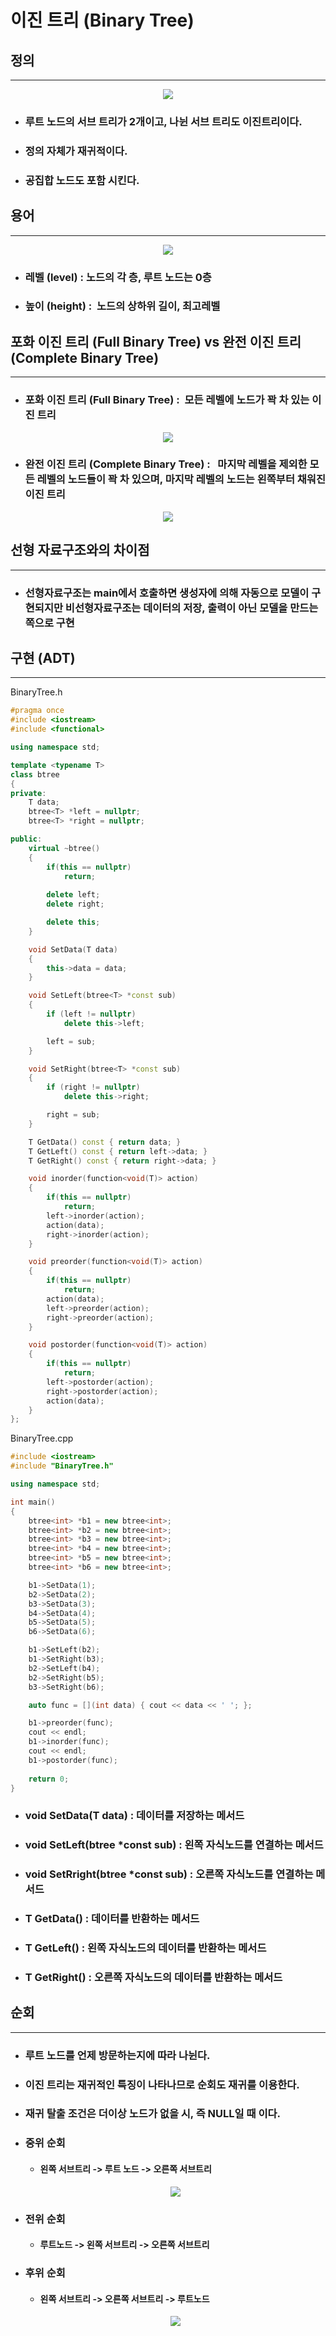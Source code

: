 이진 트리 (Binary Tree)
======================
## 정의
----------
<center><img src = "./img/BinaryTreeModel.JPG"></center>

- ### 루트 노드의 서브 트리가 2개이고, 나뉜 서브 트리도 이진트리이다.
- ### 정의 자체가 재귀적이다.
- ### 공집합 노드도 포함 시킨다.

## 용어
--------
<center><img src = "./img/BinaryTreeModel2.JPG"></center>

- ### 레벨 (level) :&nbsp;노드의 각 층, 루트 노드는 0층
- ### 높이 (height) : &nbsp;노드의 상하위 길이, 최고레벨

## 포화 이진 트리 (Full Binary Tree) vs 완전 이진 트리 (Complete Binary Tree)
-----------------------------------------------------------------------------
- ### 포화 이진 트리 (Full Binary Tree) : &nbsp;모든 레벨에 노드가 꽉 차 있는 이진 트리
<center><img src = "./img/FullBinaryTree.JPG"></center>

- ### 완전 이진 트리 (Complete Binary Tree) : &nbsp; 마지막 레벨을 제외한 모든 레벨의 노드들이 꽉 차 있으며, 마지막 레벨의 노드는 왼쪽부터 채워진 이진 트리
<center><img src = "./img/ComBinaryTree.JPG"></center>

## 선형 자료구조와의 차이점
---------------------------
- ### 선형자료구조는 main에서 호출하면 생성자에 의해 자동으로 모델이 구현되지만 비선형자료구조는 데이터의 저장, 출력이 아닌 모델을 만드는 쪽으로 구현

## 구현 (ADT)
--------------------------
BinaryTree.h
```C++
#pragma once
#include <iostream>
#include <functional>

using namespace std;

template <typename T>
class btree
{
private:
    T data;
    btree<T> *left = nullptr;
    btree<T> *right = nullptr;

public:
    virtual ~btree()
    {
        if(this == nullptr)
            return;
        
        delete left;
        delete right;

        delete this;
    }

    void SetData(T data)
    {
        this->data = data;
    }

    void SetLeft(btree<T> *const sub)
    {
        if (left != nullptr)
            delete this->left;

        left = sub;
    }

    void SetRight(btree<T> *const sub)
    {
        if (right != nullptr)
            delete this->right;

        right = sub;
    }

    T GetData() const { return data; }
    T GetLeft() const { return left->data; }
    T GetRight() const { return right->data; }

    void inorder(function<void(T)> action)
    {
        if(this == nullptr)
            return;
        left->inorder(action);
        action(data);
        right->inorder(action);
    }

    void preorder(function<void(T)> action)
    {
        if(this == nullptr)
            return;
        action(data);
        left->preorder(action);
        right->preorder(action);
    }

    void postorder(function<void(T)> action)
    {
        if(this == nullptr)
            return;
        left->postorder(action);
        right->postorder(action);
        action(data);
    }
};
```
BinaryTree.cpp
```C++
#include <iostream>
#include "BinaryTree.h"

using namespace std;

int main()
{
    btree<int> *b1 = new btree<int>;
    btree<int> *b2 = new btree<int>;
    btree<int> *b3 = new btree<int>;
    btree<int> *b4 = new btree<int>;
    btree<int> *b5 = new btree<int>;
    btree<int> *b6 = new btree<int>;

    b1->SetData(1);
    b2->SetData(2);
    b3->SetData(3);
    b4->SetData(4);
    b5->SetData(5);
    b6->SetData(6);

    b1->SetLeft(b2);
    b1->SetRight(b3);
    b2->SetLeft(b4);
    b2->SetRight(b5);
    b3->SetRight(b6);

    auto func = [](int data) { cout << data << ' '; };

    b1->preorder(func);
    cout << endl;
    b1->inorder(func);
    cout << endl;
    b1->postorder(func);
    
    return 0;
}
```

- ### void SetData(T data) : 데이터를 저장하는 메서드
- ### void SetLeft(btree<T> *const sub) : 왼쪽 자식노드를 연결하는 메서드
- ### void SetRright(btree<T> *const sub) : 오른쪽 자식노드를 연결하는 메서드
- ### T GetData() : 데이터를 반환하는 메서드
- ### T GetLeft() : 왼쪽 자식노드의 데이터를 반환하는 메서드
- ### T GetRight() : 오른쪽 자식노드의 데이터를 반환하는 메서드 

## 순회
----------
- ### 루트 노드를 언제 방문하는지에 따라 나뉜다.
- ### 이진 트리는 재귀적인 특징이 나타나므로 순회도 재귀를 이용한다.
- ### 재귀 탈출 조건은 더이상 노드가 없을 시, 즉 NULL일 때 이다.

- ### 중위 순회
    - #### 왼쪽 서브트리 -> 루트 노드 -> 오른쪽 서브트리
    <center><img src = "./img/Tree_inorder.JPG"></center>

- ### 전위 순회
    - #### 루트노드 -> 왼쪽 서브트리 -> 오른쪽 서브트리


- ### 후위 순회
    - #### 왼쪽 서브트리 -> 오른쪽 서브트리 -> 루트노드
    <center><img src = "./img/Tree_postorder.JPG"></center>